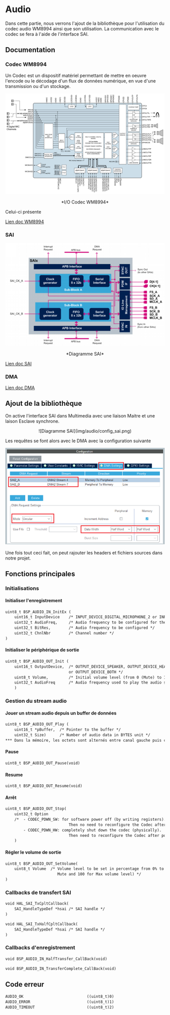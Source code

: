 # Audio

Dans cette partie, nous verrons l'ajout de la bibliothèque pour l'utilisation du codec audio WM8994 ainsi que son utilisation.
La communication avec le codec se fera à l'aide de l'interface SAI.

## Documentation 

### Codec WM8994

Un Codec est un dispositif matériel permettant de mettre en oeuvre l'encode ou le décodage d'un flux de données numérique, en vue d'une transmission ou d'un stockage.

![Codec WM8994](img/audio/codec8994.PNG)
<center>*I/O Codec WM8994*</center>

Celui-ci présente 

[Lien doc WM8994](https://www.mouser.com/datasheet/2/76/WM8994_ProductBrief_2-217999.pdf)

### SAI

![Diagramme SAI](img/audio/sai_diagram.png)
<center>*Diagramme SAI*</center>

[Lien doc SAI](https://www.st.com/resource/en/user_manual/dm00189702-description-of-stm32f7-hal-and-lowlayer-drivers-stmicroelectronics.pdf#page=861)

### DMA
[Lien doc DMA](https://www.st.com/content/ccc/resource/training/technical/product_training/group0/ce/9e/fe/44/e5/62/45/34/STM32F7_System_DMA/files/STM32F7_System_DMA.pdf/jcr:content/translations/en.STM32F7_System_DMA.pdf)
## Ajout de la bibliothèque

On active l'interface SAI dans Multimedia avec une liaison Maitre et une laison Esclave synchrone.

<center>![Diagramme SAI](img/audio/config_sai.png)</center>

Les requêtes se font alors avec le DMA avec la configuration suivante

![Diagramme SAI](img/audio/config_sai_2.png)

Une fois tout ceci fait, on peut rajouter les headers et fichiers sources dans notre projet.

## Fonctions principales
### Initialisations
#### Initialiser l'enregistrement
```txt
uint8_t BSP_AUDIO_IN_InitEx (
    uint16_t InputDevice    /* INPUT_DEVICE_DIGITAL_MICROPHONE_2 or INPUT_DEVICE_INPUT_LINE_1 */
    uint32_t AudioFreq,     /* Audio frequency to be configured for the SAI peripheral */
    uint32_t BitRes,        /* Audio frequency to be configured */
    uint32_t ChnlNbr        /* Channel number */
)
```

#### Initialiser le périphérique de sortie
```txt
uint8_t BSP_AUDIO_OUT_Init (
    uint16_t OutputDevice,  /* OUTPUT_DEVICE_SPEAKER, OUTPUT_DEVICE_HEADPHONE,
                            or OUTPUT_DEVICE_BOTH */
    uint8_t Volume,         /* Initial volume level (from 0 (Mute) to 100 (Max)) */
	uint32_t AudioFreq      /* Audio frequency used to play the audio stream */
    )
```

### Gestion du stream audio
#### Jouer un stream audio depuis un buffer de données
```txt
uint8_t BSP_AUDIO_OUT_Play (
    uint16_t *pBuffer,  /* Pointer to the buffer */
    uint32_t Size)      /* Number of audio data in BYTES unit */
*** Dans la mémoire, les octets sont alternés entre canal gauche puis canal droit
```

#### Pause
```txt
uint8_t BSP_AUDIO_OUT_Pause(void)
```

#### Resume
```txt
uint8_t BSP_AUDIO_OUT_Resume(void)
```

#### Arrêt
```txt
uint8_t BSP_AUDIO_OUT_Stop(
    uint32_t Option 
    /*  - CODEC_PDWN_SW: for software power off (by writing registers).
                            Then no need to reconfigure the Codec after power on.
        - CODEC_PDWN_HW: completely shut down the codec (physically).
                            Then need to reconfigure the Codec after power on. */
    )
```

#### Régler le volume de sortie
```txt
uint8_t BSP_AUDIO_OUT_SetVolume(
    uint8_t Volume  /* Volume level to be set in percentage from 0% to 100% (0 for
                       Mute and 100 for Max volume level) */
)
```

### Callbacks de transfert SAI

```txt
void HAL_SAI_TxCpltCallback(
    SAI_HandleTypeDef *hsai /* SAI handle */
)
```


```txt
void HAL_SAI_TxHalfCpltCallback(
    SAI_HandleTypeDef *hsai /* SAI handle */
)
```

### Callbacks d'enregistrement

```txt
void BSP_AUDIO_IN_HalfTransfer_CallBack(void)
```

```txt
void BSP_AUDIO_IN_TransferComplete_CallBack(void)
```

## Code erreur
```txt
AUDIO_OK                            ((uint8_t)0)
AUDIO_ERROR                         ((uint8_t)1)
AUDIO_TIMEOUT                       ((uint8_t)2)
```